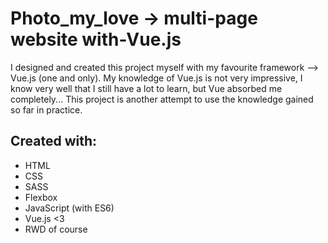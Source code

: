 # Photo_my_love -> multi-page website with-Vue.js

I designed and created this project myself with my favourite framework --> Vue.js (one and only). My knowledge of Vue.js is not very impressive, I know very well that I still have a lot to learn, but Vue absorbed me completely... This project is another attempt to use the knowledge gained so far in practice.

## Created with:

* HTML
* CSS
* SASS
* Flexbox
* JavaScript (with ES6)
* Vue.js <3
* RWD of course


